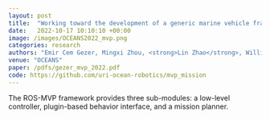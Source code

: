 ```yaml
---
layout: post
title:  "Working toward the development of a generic marine vehicle framework: ROS-MVP"
date:   2022-10-17 10:10:10 +00:00
image: /images/OCEANS2022_mvp.png
categories: research
authors: "Emir Cem Gezer, Mingxi Zhou, <strong>Lin Zhao</strong>, William McConnell"
venue: "OCEANS"
paper: /pdfs/gezer_mvp_2022.pdf
code: https://github.com/uri-ocean-robotics/mvp_mission
---
```

The ROS-MVP framework provides three sub-modules: a low-level controller, plugin-based behavior interface, and a mission planner.
